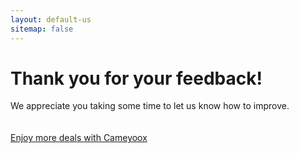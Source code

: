 ```yaml
---
layout: default-us
sitemap: false
---
```

<h1 class="center">Thank you for your feedback!</h1>
<div class="text">
	<p>
		We appreciate you taking some time to let us know how to improve.
		<br/><br/><br/>
		<a href="/us/index.html">Enjoy more deals with Cameyoox</a>	
	</p>
	
</div>
